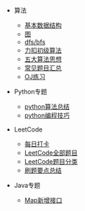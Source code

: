 * 算法
  * [基本数据结构](algorithms/README.md)
  * [图](algorithms/graph.md)
  * [dfs/bfs](algorithms/dfs_bfs.md)
  * [力扣初级算法](algorithms/algo_low.md)
  * [五大算法思想](algorithms/五大算法思想.md)
  * [常见题目汇总](algorithms/questions.md)
  * [OJ练习](algorithms/oj.md)

* Python专题
  * [python算法总结](algorithms/python/python_summary.md)
  * [python编程技巧](algorithms/python/python_tips.md)

* LeetCode
  * [每日打卡](每日打卡.md)
  * [LeetCode全部题目](LeetCode全部题目.md)
  * [LeetCode题目分类](LeetCode题目分类.md)
  * [刷题要点总结](others/Attention.md)
  
* Java专题
  * [Map新增接口](algorithms/java/Map.md)